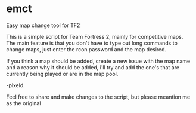 # emct
Easy map change tool for TF2 

This is a simple script for Team Fortress 2, mainly for competitive maps. 
The main feature is that you don't have to type out long commands to change maps, just enter the rcon password and the map desired.

If you think a map should be added, create a new issue with the map name and a reason why it should be added, i'll try and add the one's that are currently being played or are in the map pool.

-pixeld.

Feel free to share and make changes to the script, but please meantion me as the original 
